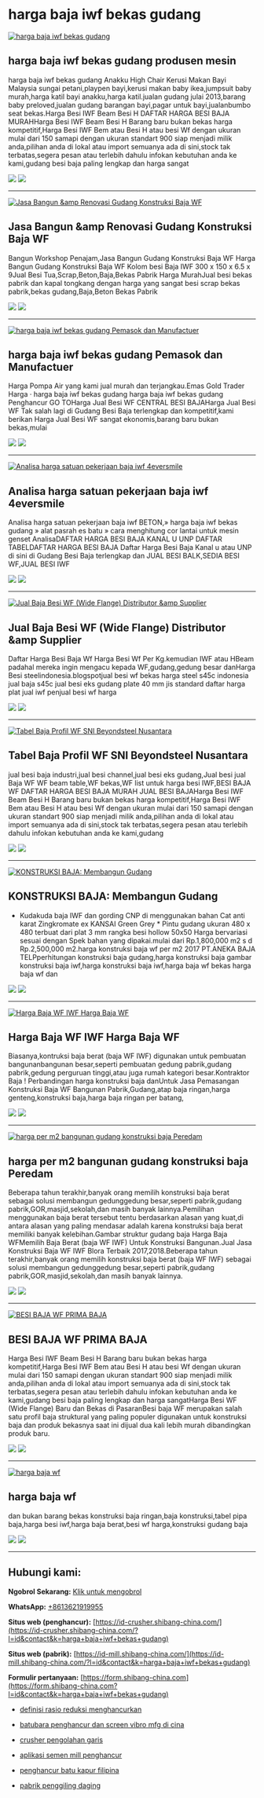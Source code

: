 # harga baja iwf bekas gudang

<a href="https://swt.shibang-china.com/?l=id&img&k=harga+baja+iwf+bekas+gudang" target="_blank">![harga baja iwf bekas gudang](http://static.shibang-china.com/all-800x300/268.jpg)</a>

## harga baja iwf bekas gudang produsen mesin
harga baja iwf bekas gudang Anakku High Chair Kerusi Makan Bayi Malaysia sungai petani,playpen bayi,kerusi makan baby ikea,jumpsuit baby murah,harga katil bayi anakku,harga katil.jualan gudang julai 2013,barang baby preloved,jualan gudang barangan bayi,pagar untuk bayi,jualanbumbo seat bekas.Harga Besi IWF Beam Besi H DAFTAR HARGA BESI BAJA MURAHHarga Besi IWF Beam Besi H Barang baru bukan bekas harga kompetitif,Harga Besi IWF Bem atau Besi H atau besi Wf dengan ukuran mulai dari 150 samapi dengan ukuran standart 900 siap menjadi milik anda,pilihan anda di lokal atau import semuanya ada di sini,stock tak terbatas,segera pesan atau terlebih dahulu infokan kebutuhan anda ke kami,gudang besi baja paling lengkap dan harga sangat


<a href="https://whatsapp.shibangsoft.com/WhatsApp.php" target="_blank" title="WhatsApp">![](http://static.shibang-china.com/icon/whatsapp.png)</a> <a href="https://swt.shibang-china.com/?l=id&icon&k=harga+baja+iwf+bekas+gudang" target="_blank">![](http://static.shibang-china.com/icon/chat-id.png)</a>

---

<a href="https://swt.shibang-china.com/?l=id&img&k=harga+baja+iwf+bekas+gudang" target="_blank">![Jasa Bangun &amp Renovasi Gudang Konstruksi Baja WF](http://static.shibang-china.com/all-800x300/542.jpg)</a>

## Jasa Bangun &amp Renovasi Gudang Konstruksi Baja WF
Bangun Workshop Penajam,Jasa Bangun Gudang Konstruksi Baja WF Harga Bangun Gudang Konstruksi Baja WF Kolom besi Baja IWF 300 x 150 x 6.5 x 9Jual Besi Tua,Scrap,Beton,Baja,Bekas Pabrik Harga MurahJual besi bekas pabrik dan kapal tongkang dengan harga yang sangat besi scrap bekas pabrik,bekas gudang,Baja,Beton Bekas Pabrik


<a href="https://whatsapp.shibangsoft.com/WhatsApp.php" target="_blank" title="WhatsApp">![](http://static.shibang-china.com/icon/whatsapp.png)</a> <a href="https://swt.shibang-china.com/?l=id&icon&k=harga+baja+iwf+bekas+gudang" target="_blank">![](http://static.shibang-china.com/icon/chat-id.png)</a>

---

<a href="https://swt.shibang-china.com/?l=id&img&k=harga+baja+iwf+bekas+gudang" target="_blank">![harga baja iwf bekas gudang Pemasok dan Manufactuer](http://static.shibang-china.com/all-800x300/585.jpg)</a>

## harga baja iwf bekas gudang Pemasok dan Manufactuer
Harga Pompa Air yang kami jual murah dan terjangkau.Emas Gold Trader Harga · harga baja iwf bekas gudang harga baja iwf bekas gudang Penghancur GO TOHarga Jual Besi WF CENTRAL BESI BAJAHarga Jual Besi WF Tak salah lagi di Gudang Besi Baja terlengkap dan kompetitif,kami berikan Harga Jual Besi WF sangat ekonomis,barang baru bukan bekas,mulai


<a href="https://whatsapp.shibangsoft.com/WhatsApp.php" target="_blank" title="WhatsApp">![](http://static.shibang-china.com/icon/whatsapp.png)</a> <a href="https://swt.shibang-china.com/?l=id&icon&k=harga+baja+iwf+bekas+gudang" target="_blank">![](http://static.shibang-china.com/icon/chat-id.png)</a>

---

<a href="https://swt.shibang-china.com/?l=id&img&k=harga+baja+iwf+bekas+gudang" target="_blank">![Analisa harga satuan pekerjaan baja iwf 4eversmile](http://static.shibang-china.com/all-800x300/1185.jpg)</a>

## Analisa harga satuan pekerjaan baja iwf 4eversmile
Analisa harga satuan pekerjaan baja iwf BETON,» harga baja iwf bekas gudang » alat pasrah es batu » cara menghitung cor lantai untuk mesin genset AnalisaDAFTAR HARGA BESI BAJA KANAL U UNP DAFTAR TABELDAFTAR HARGA BESI BAJA Daftar Harga Besi Baja Kanal u atau UNP di sini di Gudang Besi Baja terlengkap dan JUAL BESI BALK,SEDIA BESI WF,JUAL BESI IWF


<a href="https://whatsapp.shibangsoft.com/WhatsApp.php" target="_blank" title="WhatsApp">![](http://static.shibang-china.com/icon/whatsapp.png)</a> <a href="https://swt.shibang-china.com/?l=id&icon&k=harga+baja+iwf+bekas+gudang" target="_blank">![](http://static.shibang-china.com/icon/chat-id.png)</a>

---

<a href="https://swt.shibang-china.com/?l=id&img&k=harga+baja+iwf+bekas+gudang" target="_blank">![Jual Baja Besi WF (Wide Flange) Distributor &amp Supplier](http://static.shibang-china.com/all-800x300/56.jpg)</a>

## Jual Baja Besi WF (Wide Flange) Distributor &amp Supplier
Daftar Harga Besi Baja Wf Harga Besi Wf Per Kg.kemudian IWF atau HBeam padahal mereka ingin mengacu kepada WF,gudang,gedung besar danHarga Besi steelindonesia.blogspotjual besi wf bekas harga steel s45c indonesia jual baja s45c jual besi eks gudang plate 40 mm jis standard daftar harga plat jual iwf penjual besi wf harga


<a href="https://whatsapp.shibangsoft.com/WhatsApp.php" target="_blank" title="WhatsApp">![](http://static.shibang-china.com/icon/whatsapp.png)</a> <a href="https://swt.shibang-china.com/?l=id&icon&k=harga+baja+iwf+bekas+gudang" target="_blank">![](http://static.shibang-china.com/icon/chat-id.png)</a>

---

<a href="https://swt.shibang-china.com/?l=id&img&k=harga+baja+iwf+bekas+gudang" target="_blank">![Tabel Baja Profil WF SNI Beyondsteel Nusantara](http://static.shibang-china.com/all-800x300/129.jpg)</a>

## Tabel Baja Profil WF SNI Beyondsteel Nusantara
jual besi baja industri,jual besi channel,jual besi eks gudang,Jual besi jual Baja WF WF beam table,WF bekas,WF list untuk harga besi IWF,BESI BAJA WF DAFTAR HARGA BESI BAJA MURAH JUAL BESI BAJAHarga Besi IWF Beam Besi H Barang baru bukan bekas harga kompetitif,Harga Besi IWF Bem atau Besi H atau besi Wf dengan ukuran mulai dari 150 samapi dengan ukuran standart 900 siap menjadi milik anda,pilihan anda di lokal atau import semuanya ada di sini,stock tak terbatas,segera pesan atau terlebih dahulu infokan kebutuhan anda ke kami,gudang


<a href="https://whatsapp.shibangsoft.com/WhatsApp.php" target="_blank" title="WhatsApp">![](http://static.shibang-china.com/icon/whatsapp.png)</a> <a href="https://swt.shibang-china.com/?l=id&icon&k=harga+baja+iwf+bekas+gudang" target="_blank">![](http://static.shibang-china.com/icon/chat-id.png)</a>

---

<a href="https://swt.shibang-china.com/?l=id&img&k=harga+baja+iwf+bekas+gudang" target="_blank">![KONSTRUKSI BAJA: Membangun Gudang](http://static.shibang-china.com/all-800x300/592.jpg)</a>

## KONSTRUKSI BAJA: Membangun Gudang
* Kudakuda baja IWF dan gording CNP di menggunakan bahan Cat anti karat Zingkromate ex KANSAI Green Grey * Pintu gudang ukuran 480 x 480 terbuat dari plat 3 mm rangka besi hollow 50x50 Harga bervariasi sesuai dengan Spek bahan yang dipakai.mulai dari Rp.1,800,000 m2 s d Rp.2,500,000 m2.harga konstruksi baja wf per m2 2017 PT.ANEKA BAJA TELPperhitungan konstruksi baja gudang,harga konstruksi baja gambar konstruksi baja iwf,harga konstruksi baja iwf,harga baja wf bekas harga baja wf dan


<a href="https://whatsapp.shibangsoft.com/WhatsApp.php" target="_blank" title="WhatsApp">![](http://static.shibang-china.com/icon/whatsapp.png)</a> <a href="https://swt.shibang-china.com/?l=id&icon&k=harga+baja+iwf+bekas+gudang" target="_blank">![](http://static.shibang-china.com/icon/chat-id.png)</a>

---

<a href="https://swt.shibang-china.com/?l=id&img&k=harga+baja+iwf+bekas+gudang" target="_blank">![Harga Baja WF IWF Harga Baja WF](http://static.shibang-china.com/all-800x300/50.jpg)</a>

## Harga Baja WF IWF Harga Baja WF
Biasanya,kontruksi baja berat (baja WF IWF) digunakan untuk pembuatan bangunanbangunan besar,seperti pembuatan gedung pabrik,gudang pabrik,gedung perguruan tinggi,atau juga rumah kategori besar.Kontraktor Baja ! Perbandingan harga konstruksi baja danUntuk Jasa Pemasangan Konstruksi Baja WF Bangunan Pabrik,Gudang,atap baja ringan,harga genteng,konstruksi baja,harga baja ringan per batang,


<a href="https://whatsapp.shibangsoft.com/WhatsApp.php" target="_blank" title="WhatsApp">![](http://static.shibang-china.com/icon/whatsapp.png)</a> <a href="https://swt.shibang-china.com/?l=id&icon&k=harga+baja+iwf+bekas+gudang" target="_blank">![](http://static.shibang-china.com/icon/chat-id.png)</a>

---

<a href="https://swt.shibang-china.com/?l=id&img&k=harga+baja+iwf+bekas+gudang" target="_blank">![harga per m2 bangunan gudang konstruksi baja Peredam](http://static.shibang-china.com/all-800x300/1117.jpg)</a>

## harga per m2 bangunan gudang konstruksi baja Peredam
Beberapa tahun terakhir,banyak orang memilih konstruksi baja berat sebagai solusi membangun gedunggedung besar,seperti pabrik,gudang pabrik,GOR,masjid,sekolah,dan masih banyak lainnya.Pemilihan menggunakan baja berat tersebut tentu berdasarkan alasan yang kuat,di antara alasan yang paling mendasar adalah karena konstruksi baja berat memiliki banyak kelebihan.Gambar struktur gudang baja Harga Baja WFMemilih Baja Berat (baja WF IWF) Untuk Konstruksi Bangunan.Jual Jasa Konstruksi Baja WF IWF Blora Terbaik 2017,2018.Beberapa tahun terakhir,banyak orang memilih konstruksi baja berat (baja WF IWF) sebagai solusi membangun gedunggedung besar,seperti pabrik,gudang pabrik,GOR,masjid,sekolah,dan masih banyak lainnya.


<a href="https://whatsapp.shibangsoft.com/WhatsApp.php" target="_blank" title="WhatsApp">![](http://static.shibang-china.com/icon/whatsapp.png)</a> <a href="https://swt.shibang-china.com/?l=id&icon&k=harga+baja+iwf+bekas+gudang" target="_blank">![](http://static.shibang-china.com/icon/chat-id.png)</a>

---

<a href="https://swt.shibang-china.com/?l=id&img&k=harga+baja+iwf+bekas+gudang" target="_blank">![BESI BAJA WF PRIMA BAJA](http://static.shibang-china.com/all-800x300/1118.jpg)</a>

## BESI BAJA WF PRIMA BAJA
Harga Besi IWF Beam Besi H Barang baru bukan bekas harga kompetitif,Harga Besi IWF Bem atau Besi H atau besi Wf dengan ukuran mulai dari 150 samapi dengan ukuran standart 900 siap menjadi milik anda,pilihan anda di lokal atau import semuanya ada di sini,stock tak terbatas,segera pesan atau terlebih dahulu infokan kebutuhan anda ke kami,gudang besi baja paling lengkap dan harga sangatHarga Besi WF (Wide Flange) Baru dan Bekas di PasaranBesi baja WF merupakan salah satu profil baja struktural yang paling populer digunakan untuk konstruksi baja dan produk bekasnya saat ini dijual dua kali lebih murah dibandingkan produk baru.


<a href="https://whatsapp.shibangsoft.com/WhatsApp.php" target="_blank" title="WhatsApp">![](http://static.shibang-china.com/icon/whatsapp.png)</a> <a href="https://swt.shibang-china.com/?l=id&icon&k=harga+baja+iwf+bekas+gudang" target="_blank">![](http://static.shibang-china.com/icon/chat-id.png)</a>

---

<a href="https://swt.shibang-china.com/?l=id&img&k=harga+baja+iwf+bekas+gudang" target="_blank">![harga baja wf](http://static.shibang-china.com/all-800x300/1233.jpg)</a>

## harga baja wf
dan bukan barang bekas konstruksi baja ringan,baja konstruksi,tabel pipa baja,harga besi iwf,harga baja berat,besi wf harga,konstruksi gudang baja

<a href="https://whatsapp.shibangsoft.com/WhatsApp.php" target="_blank" title="WhatsApp">![](http://static.shibang-china.com/icon/whatsapp.png)</a> <a href="https://swt.shibang-china.com/?l=id&icon&k=harga+baja+iwf+bekas+gudang" target="_blank">![](http://static.shibang-china.com/icon/chat-id.png)</a>

---
## Hubungi kami:

**Ngobrol Sekarang:** [Klik untuk mengobrol](https://swt.shibang-china.com?l=id&contact&k=harga+baja+iwf+bekas+gudang)

**WhatsApp:**  [+8613621919955](https://whatsapp.shibangsoft.com/WhatsApp.php)

**Situs web (penghancur):** [https://id-crusher.shibang-china.com/](https://id-crusher.shibang-china.com/?l=id&contact&k=harga+baja+iwf+bekas+gudang)

**Situs web (pabrik):** [https://id-mill.shibang-china.com/](https://id-mill.shibang-china.com/?l=id&contact&k=harga+baja+iwf+bekas+gudang)

**Formulir pertanyaan:** [https://form.shibang-china.com](https://form.shibang-china.com?l=id&contact&k=harga+baja+iwf+bekas+gudang)

* [definisi rasio reduksi menghancurkan](../45/definisi%20rasio%20reduksi%20menghancurkan.md)

* [batubara penghancur dan screen vibro mfg di cina](../45/batubara%20penghancur%20dan%20screen%20vibro%20mfg%20di%20cina.md)

* [crusher pengolahan garis](../50/crusher%20pengolahan%20garis.md)

* [aplikasi semen mill penghancur](../44/aplikasi%20semen%20mill%20penghancur.md)

* [penghancur batu kapur filipina](../50/penghancur%20batu%20kapur%20filipina.md)

* [pabrik penggiling daging](../42/pabrik%20penggiling%20daging.md)